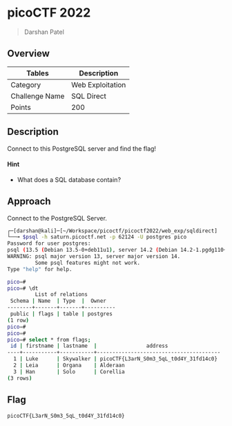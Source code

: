 # picoCTF 2022

> Darshan Patel

## Overview

| Tables | Description |
| ------ | ----------- |
| Category | Web Exploitation |
| Challenge Name | SQL Direct |
| Points | 200 |

## Description

Connect to this PostgreSQL server and find the flag!

#### Hint

- What does a SQL database contain?

## Approach

Connect to the PostgreSQL Server.

```bash
┌─[darshan@kali]─[~/Workspace/picoctf/picoctf2022/web_exp/sqldirect]
└──╼ $psql -h saturn.picoctf.net -p 62124 -U postgres pico
Password for user postgres: 
psql (13.5 (Debian 13.5-0+deb11u1), server 14.2 (Debian 14.2-1.pgdg110+1))
WARNING: psql major version 13, server major version 14.
         Some psql features might not work.
Type "help" for help.

pico=#
pico=# \dt
         List of relations
 Schema | Name  | Type  |  Owner   
--------+-------+-------+----------
 public | flags | table | postgres
(1 row)
pico=#
pico=#
pico=# select * from flags;
 id | firstname | lastname  |                address                 
----+-----------+-----------+----------------------------------------
  1 | Luke      | Skywalker | picoCTF{L3arN_S0m3_5qL_t0d4Y_31fd14c0}
  2 | Leia      | Organa    | Alderaan
  3 | Han       | Solo      | Corellia
(3 rows)
```

## Flag

```
picoCTF{L3arN_S0m3_5qL_t0d4Y_31fd14c0}
```
